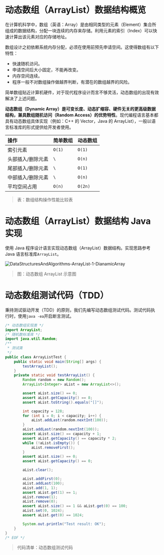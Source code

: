 # 动态数组（ArrayList）数据结构概览

在计算机科学中，数组（英语：Array）是由相同类型的元素（Element）集合所组成的数据结构，分配一块连续的内存来存储。利用元素的索引（Index）可以快速计算出该元素对应的存储地址。

数组设计之初依赖系统内存分配，必须在使用前预先申请空间。这使得数组有以下特性：

- 快速随机访问。
- 申请空间后大小固定，不能再改变。
- 内存空间连续。
- 程序一般不对数组操作做越界判断，有潜在的数组越界的风险。

简单数组贴近计算机硬件，对于现代程序设计而言不够灵活，动态数组的出现有效解决了上述问题。

**动态数组（Dynamic Array）是可变长度、动态扩缩容、硬件无关的更高级数据结构，兼具数组随机访问（Random Access）的优势特性**。现代编程语言基本都具有动态数组具体实现（例如：C++ 的 Vector，Java 的 ArrayList），一般以语言标准库的形式提供给开发者使用。

| 操作            | 简单数组 | 动态数组 |
| :------------- | :------ | :----- |
| 索引元素        | `O(1)` | `O(1)` |
| 头部插入/删除元素 | `\` | `O(n)` |
| 尾部插入/删除元素 | `\` | `O(1)` |
| 中部插入/删除元素 | `\` | `O(n)` |
| 平均空间占用     | `O(n)` | `O(2n)` |

> 表：数组结构操作性能比较表

# 动态数组（ArrayList）数据结构 Java 实现

使用 Java 程序设计语言实现动态数组（ArrayList）数据结构。实现思路参考 Java 语言标准库`ArrayList`。

![DataStructuresAndAlgorithms-ArrayList-1-DianamicArray][DataStructuresAndAlgorithms-ArrayList-1-DianamicArray]

> 图：动态数组 ArrayList 示意图

# 动态数组测试代码（TDD）

秉持测试驱动开发（TDD）的原则，我们先编写动态数组测试代码。测试代码执行时，使用`java -ea`开启断言测试。

```java
/* 动态数组实现类 */
import ArrayList;
/* 随机数标准库 */
import java.util.Random;
/**
 * 测试类
 */
public class ArrayListTest {
    public static void main(String[] args) {
        testArrayList();
    }
    private static void testArrayList() {
        Random random = new Random();
        ArrayList<Integer> aList = new ArrayList<>();

        assert aList.size() == 0;
        assert aList.getCapacity() == 8;
        assert aList.toString().equals("[]");

        int capacity = 128;
        for (int i = 0; i < capacity; i++) {
            aList.addLast(random.nextInt(100));
        }
        aList.addLast(random.nextInt(100));
        assert aList.size() == capacity + 1;
        assert aList.getCapacity() == capacity * 2;
        while (!aList.isEmpty()) {
            aList.removeFirst();
        }
        assert aList.size() == 0;
        assert aList.getCapacity() == 0;

        aList.clear();

        aList.addFirst(0);
        aList.addLast(100);
        aList.add(1, 1);
        assert aList.get(1) == 1;
        aList.remove(1);
        aList.remove(0);
        assert aList.size() == 1 && aList.get(0) == 100;
        aList.set(0, 1024);
        assert aList.get(0) == 1024;

        System.out.println("Test result: OK");
    }
}
/* EOF */
```
> 代码清单：动态数组测试代码

[DataStructuresAndAlgorithms-ArrayList-1-DianamicArray]: ../../images/DataStructuresAndAlgorithms-ArrayList-1-DianamicArra.jpg

<!-- EOF -->